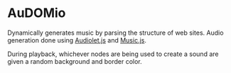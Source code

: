 AuDOMio
=======

Dynamically generates music by parsing the structure of web sites.  Audio generation done using [Audiolet.js](https://github.com/oampo/Audiolet) and [Music.js](https://github.com/gregjopa/music.js).

During playback, whichever nodes are being used to create a sound are given a random background and border color.
